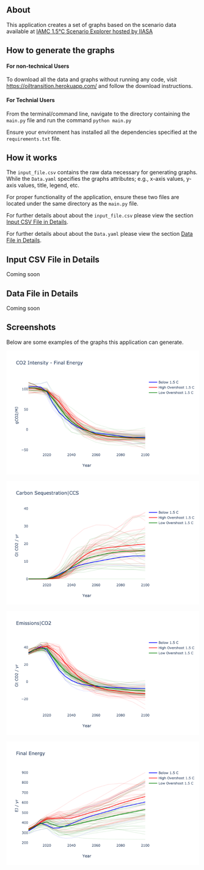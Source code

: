 ## About
This application creates a set of graphs based on the scenario data available at [IAMC 1.5°C Scenario Explorer hosted by IIASA](https://data.ene.iiasa.ac.at/iamc-1.5c-explorer/#/login?redirect=/workspaces)

## How to generate the graphs

#### For non-technical Users
To download all the data and graphs without running any code, visit https://oiltransition.herokuapp.com/ and follow the download instructions.

#### For Technial Users
From the terminal/command line, navigate to the directory containing the `main.py` file and run the command `python main.py`

Ensure your environment has installed all the dependencies specified at the `requirements.txt` file.

## How it works
The `input_file.csv` contains the raw data necessary for generating graphs. While the `Data.yaml` specifies the graphs attributes; e.g., x-axis values, y-axis values, title, legend, etc.

For proper functionality of the application, ensure these two files are located under the same directory as the `main.py` file.

For further details about about the `input_file.csv` please view the section [Input CSV File in Details](#input-csv-file-in-details).

For further details about about the `Data.yaml` please view the section [Data File in Details](#data-file-in-details).

## Input CSV File in Details
Coming soon 

## Data File in Details
Coming soon

## Screenshots
Below are some examples of the graphs this application can generate.

![CO2 Intensity](/screenshots/co2_intensity.png)

![Carbon Sequestration|CCS](/screenshots/carbon_seq_ccs.png)

![Emissions CO2](/screenshots/emissions_co2.png)

![Final Energy](/screenshots/final_energy.png)
